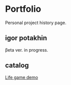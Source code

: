 # Portfolio
Personal project history page.

## igor potakhin

βeta ver. in progress.

## catalog

[Life game demo](https://replit.com/@archimage/CPPCurs1Life)

